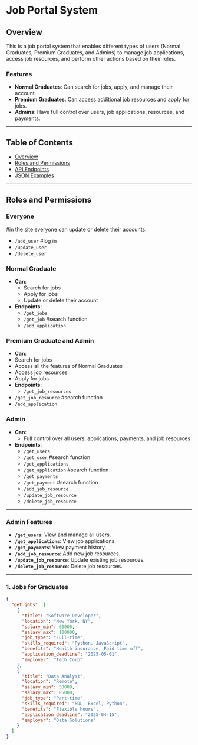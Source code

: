 # Job Portal System

## Overview

This is a job portal system that enables different types of users (Normal Graduates, Premium Graduates, and Admins) to manage job applications, access job resources, and perform other actions based on their roles.

### Features
- **Normal Graduates**: Can search for jobs, apply, and manage their account.
- **Premium Graduates**: Can access additional job resources and apply for jobs.
- **Admins**: Have full control over users, job applications, resources, and payments.

---

## Table of Contents
- [Overview](#overview)
- [Roles and Permissions](#roles-and-permissions)
- [API Endpoints](#api-endpoints)
- [JSON Examples](#json-examples)


---

## Roles and Permissions

### Everyone
#in the site everyone can update or delete their accounts:
  - `/add_user`  #log in
  - `/update_user`
  - `/delete_user`

### Normal Graduate
- **Can**: 
  - Search for jobs
  - Apply for jobs
  - Update or delete their account
- **Endpoints**:
  - `/get_jobs`
   - `/get_job`  #search function
  - `/add_application`

### Premium Graduate and Admin
- **Can**: 
 - Search for jobs
  - Access all the features of Normal Graduates
  - Access job resources
  - Apply for jobs
- **Endpoints**:
  - `/get_job_resources`
 - `/get_job_resource` #search function
  - `/add_application`

### Admin
- **Can**: 
  - Full control over all users, applications, payments, and job resources
- **Endpoints**:
  - `/get_users`
  - `/get_user` #search function
  - `/get_applications`
  - `/get_application` #search function
  - `/get_payments`
   - `/get_payment` #search function  
  - `/add_job_resource`
  - `/update_job_resource`
  - `/delete_job_resource`

---

### Admin Features
- **`/get_users`**: View and manage all users.
- **`/get_applications`**: View job applications.
- **`/get_payments`**: View payment history.
- **`/add_job_resource`**: Add new job resources.
- **`/update_job_resource`**: Update existing job resources.
- **`/delete_job_resource`**: Delete job resources.

---

### 1. Jobs for Graduates
```json
{
  "get_jobs": [
    {
      "title": "Software Developer",
      "location": "New York, NY",
      "salary_min": 60000,
      "salary_max": 100000,
      "job_type": "Full-time",
      "skills_required": "Python, JavaScript",
      "benefits": "Health insurance, Paid time off",
      "application_deadline": "2025-05-01",
      "employer": "Tech Corp"
    },
    {
      "title": "Data Analyst",
      "location": "Remote",
      "salary_min": 50000,
      "salary_max": 85000,
      "job_type": "Part-time",
      "skills_required": "SQL, Excel, Python",
      "benefits": "Flexible hours",
      "application_deadline": "2025-04-15",
      "employer": "Data Solutions"
    }
  ]
}

